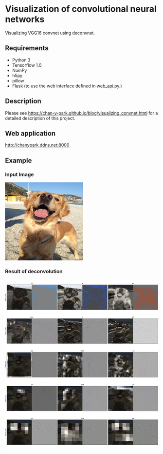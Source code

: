 # Visualization of convolutional neural networks

Visualizing VGG16 convnet using deconvnet.

## Requirements

* Python 3
* Tensorflow 1.0
* NumPy
* h5py
* pillow
* Flask (to use the web interface defined in [web_api.py](https://github.com/chan-y-park/visnet/blob/vgg16/api.py).)

## Description

Please see https://chan-y-park.github.io/blog/visualizing_convnet.html for a detailed description of this project.

## Web application

http://chanypark.ddns.net:8000

## Example

### Input Image

![ILSVRC2012_val_00008338.jpg](ILSVRC2012_val_00008338.jpg)

### Result of deconvolution

![deconv_results.png](deconv_results.png)
